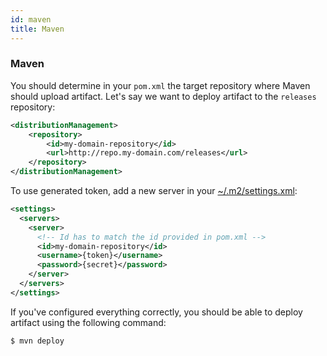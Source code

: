 ```yaml
---
id: maven
title: Maven
---
```


### Maven

You should determine in your `pom.xml` the target repository where Maven should upload artifact.
Let's say we want to deploy artifact to the `releases` repository:

```xml
<distributionManagement>
    <repository>
        <id>my-domain-repository</id>
        <url>http://repo.my-domain.com/releases</url>
    </repository>
</distributionManagement>
```

To use generated token, add a new server in your [~/.m2/settings.xml](https://maven.apache.org/settings.html):

```xml
<settings>
  <servers>
    <server>
      <!-- Id has to match the id provided in pom.xml -->
      <id>my-domain-repository</id>
      <username>{token}</username>
      <password>{secret}</password>
    </server>
  </servers>
</settings>
```

If you've configured everything correctly, you should be able to deploy artifact using the following command:

```bash
$ mvn deploy
```
